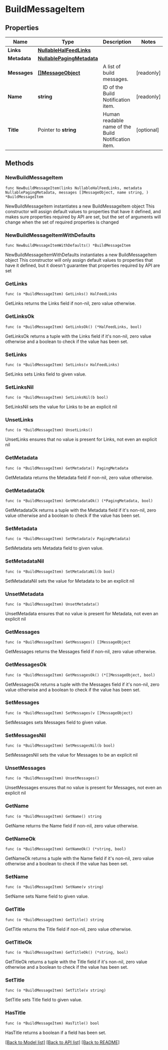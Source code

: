 # BuildMessageItem

## Properties

Name | Type | Description | Notes
------------ | ------------- | ------------- | -------------
**Links** | [**NullableHalFeedLinks**](HalFeedLinks.md) |  | 
**Metadata** | [**NullablePagingMetadata**](PagingMetadata.md) |  | 
**Messages** | [**[]MessageObject**](MessageObject.md) | A list of build messages. | [readonly] 
**Name** | **string** | ID of the Build Notification item. | [readonly] 
**Title** | Pointer to **string** | Human readable name of the Build Notification item. | [optional] 

## Methods

### NewBuildMessageItem

`func NewBuildMessageItem(links NullableHalFeedLinks, metadata NullablePagingMetadata, messages []MessageObject, name string, ) *BuildMessageItem`

NewBuildMessageItem instantiates a new BuildMessageItem object
This constructor will assign default values to properties that have it defined,
and makes sure properties required by API are set, but the set of arguments
will change when the set of required properties is changed

### NewBuildMessageItemWithDefaults

`func NewBuildMessageItemWithDefaults() *BuildMessageItem`

NewBuildMessageItemWithDefaults instantiates a new BuildMessageItem object
This constructor will only assign default values to properties that have it defined,
but it doesn't guarantee that properties required by API are set

### GetLinks

`func (o *BuildMessageItem) GetLinks() HalFeedLinks`

GetLinks returns the Links field if non-nil, zero value otherwise.

### GetLinksOk

`func (o *BuildMessageItem) GetLinksOk() (*HalFeedLinks, bool)`

GetLinksOk returns a tuple with the Links field if it's non-nil, zero value otherwise
and a boolean to check if the value has been set.

### SetLinks

`func (o *BuildMessageItem) SetLinks(v HalFeedLinks)`

SetLinks sets Links field to given value.


### SetLinksNil

`func (o *BuildMessageItem) SetLinksNil(b bool)`

 SetLinksNil sets the value for Links to be an explicit nil

### UnsetLinks
`func (o *BuildMessageItem) UnsetLinks()`

UnsetLinks ensures that no value is present for Links, not even an explicit nil
### GetMetadata

`func (o *BuildMessageItem) GetMetadata() PagingMetadata`

GetMetadata returns the Metadata field if non-nil, zero value otherwise.

### GetMetadataOk

`func (o *BuildMessageItem) GetMetadataOk() (*PagingMetadata, bool)`

GetMetadataOk returns a tuple with the Metadata field if it's non-nil, zero value otherwise
and a boolean to check if the value has been set.

### SetMetadata

`func (o *BuildMessageItem) SetMetadata(v PagingMetadata)`

SetMetadata sets Metadata field to given value.


### SetMetadataNil

`func (o *BuildMessageItem) SetMetadataNil(b bool)`

 SetMetadataNil sets the value for Metadata to be an explicit nil

### UnsetMetadata
`func (o *BuildMessageItem) UnsetMetadata()`

UnsetMetadata ensures that no value is present for Metadata, not even an explicit nil
### GetMessages

`func (o *BuildMessageItem) GetMessages() []MessageObject`

GetMessages returns the Messages field if non-nil, zero value otherwise.

### GetMessagesOk

`func (o *BuildMessageItem) GetMessagesOk() (*[]MessageObject, bool)`

GetMessagesOk returns a tuple with the Messages field if it's non-nil, zero value otherwise
and a boolean to check if the value has been set.

### SetMessages

`func (o *BuildMessageItem) SetMessages(v []MessageObject)`

SetMessages sets Messages field to given value.


### SetMessagesNil

`func (o *BuildMessageItem) SetMessagesNil(b bool)`

 SetMessagesNil sets the value for Messages to be an explicit nil

### UnsetMessages
`func (o *BuildMessageItem) UnsetMessages()`

UnsetMessages ensures that no value is present for Messages, not even an explicit nil
### GetName

`func (o *BuildMessageItem) GetName() string`

GetName returns the Name field if non-nil, zero value otherwise.

### GetNameOk

`func (o *BuildMessageItem) GetNameOk() (*string, bool)`

GetNameOk returns a tuple with the Name field if it's non-nil, zero value otherwise
and a boolean to check if the value has been set.

### SetName

`func (o *BuildMessageItem) SetName(v string)`

SetName sets Name field to given value.


### GetTitle

`func (o *BuildMessageItem) GetTitle() string`

GetTitle returns the Title field if non-nil, zero value otherwise.

### GetTitleOk

`func (o *BuildMessageItem) GetTitleOk() (*string, bool)`

GetTitleOk returns a tuple with the Title field if it's non-nil, zero value otherwise
and a boolean to check if the value has been set.

### SetTitle

`func (o *BuildMessageItem) SetTitle(v string)`

SetTitle sets Title field to given value.

### HasTitle

`func (o *BuildMessageItem) HasTitle() bool`

HasTitle returns a boolean if a field has been set.


[[Back to Model list]](../README.md#documentation-for-models) [[Back to API list]](../README.md#documentation-for-api-endpoints) [[Back to README]](../README.md)


